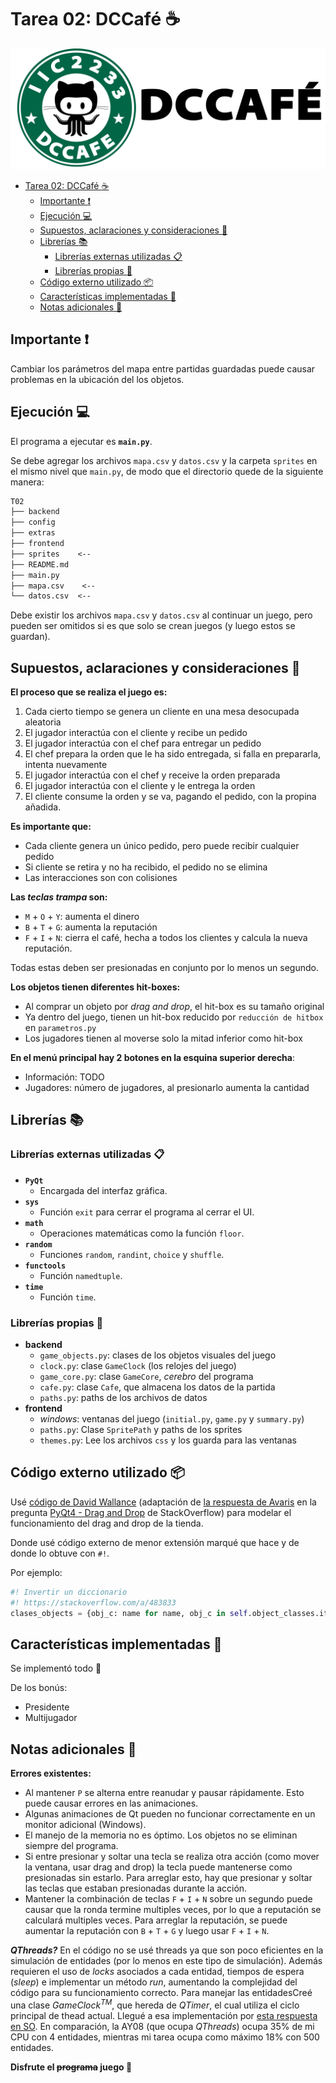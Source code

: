# Tarea 02: DCCafé :coffee:

![logo](extras/readme.png)

- [Tarea 02: DCCafé :coffee:](#tarea-02-dccafé-️)
  - [Importante :heavy_exclamation_mark:](#importante-️)
  - [Ejecución :computer:](#ejecución-)
  - [Supuestos, aclaraciones y consideraciones :thinking:](#supuestos-aclaraciones-y-consideraciones-)
  - [Librerías :books:](#librerías-)
    - [Librerías externas utilizadas :clipboard:](#librerías-externas-utilizadas-)
    - [Librerías propias :pencil:](#librerías-propias-)
  - [Código externo utilizado :package:](#código-externo-utilizado-)
  - [Características implementadas :wrench:](#características-implementadas-)
  - [Notas adicionales :moyai:](#notas-adicionales-)

## Importante :heavy_exclamation_mark:

Cambiar los parámetros del mapa entre partidas guardadas puede causar problemas en la
ubicación del los objetos.

## Ejecución :computer:

El programa a ejecutar es **`main.py`**.

Se debe agregar los archivos `mapa.csv` y `datos.csv` y la carpeta `sprites` en el
mismo nivel que `main.py`, de modo que el directorio quede de la siguiente manera:

```txt
T02
├── backend
├── config
├── extras
├── frontend
├── sprites    <--
├── README.md
├── main.py
├── mapa.csv    <--
└── datos.csv  <--
```

Debe existir los archivos `mapa.csv` y `datos.csv` al continuar un juego, pero
pueden ser omitidos si es que solo se crean juegos (y luego estos se guardan).

## Supuestos, aclaraciones y consideraciones :thinking:

**El proceso que se realiza el juego es:**

1. Cada cierto tiempo se genera
un cliente en una mesa desocupada aleatoria
2. El jugador interactúa con el cliente y recibe un pedido
3. El jugador interactúa con el chef para entregar un pedido
4. El chef prepara la orden que le ha sido entregada, si falla
en prepararla, intenta nuevamente
5. El jugador interactúa con el chef y receive la orden preparada
6. El jugador interactúa con el cliente y le entrega la orden
7. El cliente consume la orden y se va, pagando el pedido, con la propina añadida.

**Es importante que:**

- Cada cliente genera un único pedido, pero puede recibir cualquier pedido
- Si cliente se retira y no ha recibido, el pedido no se elimina
- Las interacciones son con colisiones

**Las _teclas trampa_ son:**

- `M` + `O` + `Y`: aumenta el dinero
- `B` + `T` + `G`: aumenta la reputación
- `F` + `I` + `N`: cierra el café, hecha a todos los clientes y calcula la nueva reputación.

Todas estas deben ser presionadas en conjunto por lo menos un segundo.

**Los objetos tienen diferentes hit-boxes:**

- Al comprar un objeto por _drag and drop_, el hit-box es su tamaño original
- Ya dentro del juego, tienen un hit-box reducido por `reducción de hitbox` en `parametros.py`
- Los jugadores tienen al moverse solo la mitad inferior como hit-box

**En el menú principal hay 2 botones en la esquina superior derecha**:

- Información: TODO
- Jugadores: número de jugadores, al presionarlo aumenta la cantidad

## Librerías :books:

### Librerías externas utilizadas :clipboard:

- **`PyQt`**
  - Encargada del interfaz gráfica.
- **`sys`**
  - Función `exit` para cerrar el programa al cerrar el UI.
- **`math`**
  - Operaciones matemáticas como la función `floor`.
- **`random`**
  - Funciones `random`, `randint`, `choice` y `shuffle`.
- **`functools`**
  - Función `namedtuple`.
- **`time`**
  - Función `time`.

### Librerías propias :pencil:

- **backend**
  - `game_objects.py`: clases de los objetos visuales del juego
  - `clock.py`: clase `GameClock` (los relojes del juego)
  - `game_core.py`: clase `GameCore`, _cerebro_ del programa
  - `cafe.py`: clase `Cafe`, que almacena los datos de la partida
  - `paths.py`: paths de los archivos de datos
- **frontend**
  - _windows_: ventanas del juego (`initial.py`, `game.py` y `summary.py`)
  - `paths.py`: Clase `SpritePath` y paths de los sprites
  - `themes.py`: Lee los archivos `css` y los guarda para las ventanas

## Código externo utilizado :package:

Usé [código de David Wallance](https://stackoverflow.com/a/48203489)
(adaptación de [la respuesta de Avaris](https://stackoverflow.com/a/14410888) en
la pregunta [PyQt4 - Drag and Drop](https://stackoverflow.com/q/14395799)
de StackOverflow) para modelar el funcionamiento del drag and drop de la tienda.

Donde usé código externo de menor extensión marqué que hace y de donde lo obtuve con `#!`.

Por ejemplo:

```python
#! Invertir un diccionario
#! https://stackoverflow.com/a/483833
clases_objects = {obj_c: name for name, obj_c in self.object_classes.items()}
```

## Características implementadas :wrench:

Se implementó todo :tada:

De los bonús:

- Presidente
- Multijugador

## Notas adicionales :moyai:

**Errores existentes:**

- Al mantener `P` se alterna entre reanudar y pausar rápidamente. Esto puede causar errores
en las animaciones.
- Algunas animaciones de Qt pueden no funcionar correctamente en un monitor adicional (Windows).
- El manejo de la memoria no es óptimo. Los objetos no se eliminan siempre del programa.
- Si entre presionar y soltar una tecla se realiza otra acción (como mover la ventana, usar drag and drop)
la tecla puede mantenerse como presionadas sin estarlo. Para arreglar esto, hay que presionar y soltar
las teclas que estaban presionadas durante la acción.
- Mantener la combinación de teclas `F` + `I` + `N` sobre un segundo puede causar que la ronda termine multiples
veces, por lo que a reputación se calculará multiples veces. Para arreglar la reputación, se puede aumentar la
reputación con `B` + `T` + `G` y luego usar `F` + `I` + `N`.

_**QThreads?**_ En el código no se usé threads ya que son poco
eficientes en la simulación de entidades (por lo menos en este tipo
de simulación). Además requieren el uso de _locks_ asociados a cada
entidad, tiempos de espera (_sleep_) e implementar un método _run_,
aumentando la complejidad del código para su funcionamiento correcto.
Para manejar las entidadesCreé una clase _GameClock<sup>TM</sup>_,
que hereda de _QTimer_, el cual utiliza el ciclo principal de thead
actual. Llegué a esa implementación por
[esta respuesta en SO](https://stackoverflow.com/a/42311174).
En comparación, la AY08 (que ocupa _QThreads_) ocupa 35% de mi CPU
con 4 entidades, mientras mi tarea ocupa como máximo 18% con
500 entidades.

**Disfrute el ~~programa~~ juego :tada:**
